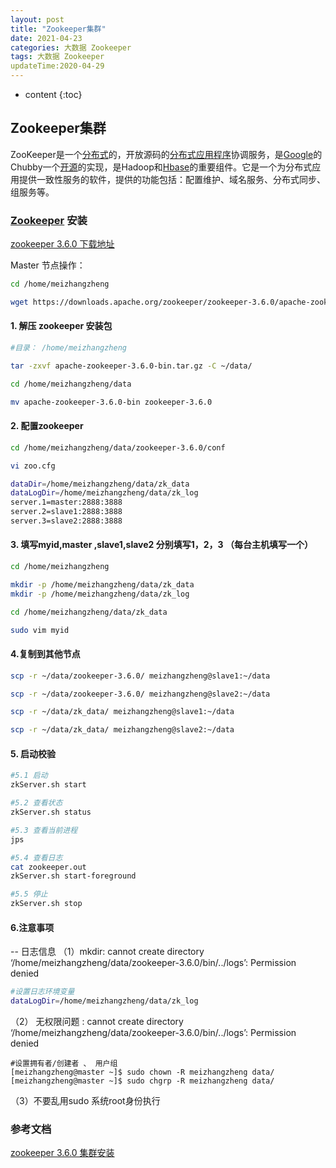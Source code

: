 ```yaml
---
layout: post
title: "Zookeeper集群"
date: 2021-04-23
categories: 大数据 Zookeeper
tags: 大数据 Zookeeper
updateTime:2020-04-29
---
```


* content
{:toc}
## Zookeeper集群

ZooKeeper是一个[分布式](https://baike.baidu.com/item/分布式/19276232)的，开放源码的[分布式应用程序](https://baike.baidu.com/item/分布式应用程序/9854429)协调服务，是[Google](https://baike.baidu.com/item/Google)的Chubby一个[开源](https://baike.baidu.com/item/开源/246339)的实现，是Hadoop和[Hbase](https://baike.baidu.com/item/Hbase/7670213)的重要组件。它是一个为分布式应用提供一致性服务的软件，提供的功能包括：配置维护、域名服务、分布式同步、组服务等。

### [Zookeeper](https://baike.baidu.com/item/zookeeper/4836397?fr=aladdin) 安装

[zookeeper 3.6.0 下载地址](https://downloads.apache.org/zookeeper/zookeeper-3.6.0/apache-zookeeper-3.6.0-bin.tar.gz)

Master 节点操作：

   ```sh
cd /home/meizhangzheng

wget https://downloads.apache.org/zookeeper/zookeeper-3.6.0/apache-zookeeper-3.6.0-bin.tar.gz
   ```

#### 1. 解压 zookeeper 安装包  

```sh
#目录： /home/meizhangzheng

tar -zxvf apache-zookeeper-3.6.0-bin.tar.gz -C ~/data/

cd /home/meizhangzheng/data 

mv apache-zookeeper-3.6.0-bin zookeeper-3.6.0
```

#### 2. 配置zookeeper 
```sh
cd /home/meizhangzheng/data/zookeeper-3.6.0/conf

vi zoo.cfg

dataDir=/home/meizhangzheng/data/zk_data
dataLogDir=/home/meizhangzheng/data/zk_log
server.1=master:2888:3888
server.2=slave1:2888:3888
server.3=slave2:2888:3888
```
#### 3. 填写myid,master ,slave1,slave2 分别填写1，2，3  （每台主机填写一个）
```sh
cd /home/meizhangzheng

mkdir -p /home/meizhangzheng/data/zk_data
mkdir -p /home/meizhangzheng/data/zk_log

cd /home/meizhangzheng/data/zk_data

sudo vim myid
```

#### 4.复制到其他节点
```sh
scp -r ~/data/zookeeper-3.6.0/ meizhangzheng@slave1:~/data

scp -r ~/data/zookeeper-3.6.0/ meizhangzheng@slave2:~/data

scp -r ~/data/zk_data/ meizhangzheng@slave1:~/data

scp -r ~/data/zk_data/ meizhangzheng@slave2:~/data
```

#### 5. 启动校验
```sh
#5.1 启动
zkServer.sh start

#5.2 查看状态
zkServer.sh status

#5.3 查看当前进程
jps

#5.4 查看日志
cat zookeeper.out
zkServer.sh start-foreground

#5.5 停止
zkServer.sh stop
```
#### 6.注意事项

-- 日志信息
（1）mkdir: cannot create directory ‘/home/meizhangzheng/data/zookeeper-3.6.0/bin/../logs’: Permission denied

```sh
#设置日志环境变量
dataLogDir=/home/meizhangzheng/data/zk_log
```



（2） 无权限问题  : cannot create directory ‘/home/meizhangzheng/data/zookeeper-3.6.0/bin/../logs’: Permission denied

```shell
#设置拥有者/创建者 、 用户组
[meizhangzheng@master ~]$ sudo chown -R meizhangzheng data/
[meizhangzheng@master ~]$ sudo chgrp -R meizhangzheng data/
```

（3）不要乱用sudo 系统root身份执行



### 参考文档

[zookeeper 3.6.0 集群安装](https://www.cnblogs.com/renzhongpei/p/12748970.html)